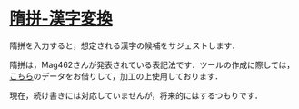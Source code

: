 <h1><a href="https://leenamgwang.github.io/zuipinn/">隋拼-漢字変換</a></h1>
<p>隋拼を入力すると，想定される漢字の候補をサジェストします．</p>
<p>隋拼は，Mag462さんが発表されている表記法です．ツールの作成に際しては，<a href="https://github.com/Magnezone462/Zyevio/blob/master/隋語廣韻全字表.csv">こちら</a>のデータをお借りして，加工の上使用しております．</p>
<p>現在，続け書きには対応していませんが，将来的にはするつもりです．</p>